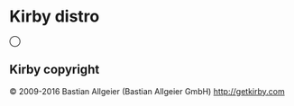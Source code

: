 # Kirby distro

⃝


## Kirby copyright

© 2009-2016 Bastian Allgeier (Bastian Allgeier GmbH)
<http://getkirby.com>